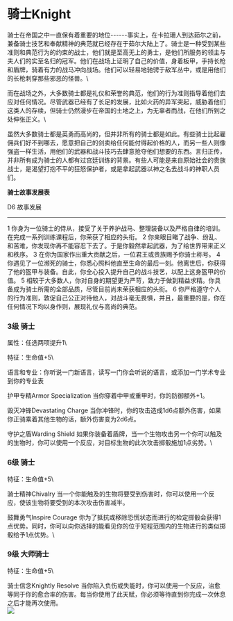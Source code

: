 # 骑士Knight 

骑士在帝国之中一直保有着重要的地位------事实上，在卡拉珊人到达茹尔之前，兼备骑士技艺和奉献精神的典范就已经存在于茹尔大陆上了。骑士是一种受到某些准则和典范行为的约束的战士，他们就是至高无上的勇士，是他们所服务的领主与夫人们的实至名归的冠军。他们在战场上证明了自己的价值，身着板甲，手持长枪和盾牌，骑着有力的战马冲向战场。他们可以轻易地驰骋于敌军丛中，或是用他们的长枪刺穿那些邪恶的怪兽。\

而在战场之外，大多数骑士都是礼仪和荣誉的典范，他们的行为准则指导着他们去应对任何情况。尽管武器已经有了长足的发展，比如火药的异军突起，威胁着他们这类人的存续，但骑士仍然漫步在帝国的土地之上，为无辜者而战，在他们所到之处伸张正义。\

虽然大多数骑士都是英勇而高尚的，但并非所有的骑士都是如此。有些骑士比起雇佣兵们好不到哪去，愿意把自己的剑卖给任何能付得起价格的人，而另一些人则像强盗一样生活，用他们的武器和战斗技巧去肆意抢夺他们想要的东西。言归正传，并非所有成为骑士的人都有过宫廷训练的背景。有些人可能是来自原始社会的贵族战士，是渴望打抱不平的狂怒保护者，或是拿起武器以神之名去战斗的神职人员们。

**骑士故事发展表**

  D6   故事发展
  ---- ------------------------------------------------------------------------------------------------------------------------------------------------------
  1    你身为一位骑士的侍从，接受了关于养护战马、整理装备以及严格自律的培训。在完成一系列训练课程后，你荣获了相应的头衔。
  2    你亲眼目睹了战争、纷乱、和苦难，你发现你再不能容忍下去了。于是你毅然拿起武器，为了给世界带来正义和秩序。
  3    在你为国家作出重大贡献之后，一位君王或贵族赐予你骑士称号。
  4    你遇见了一位濒死的骑士，你悉心照料他直至生命的最后一刻。他离世后，你获得了他的盔甲与装备。自此，你全心投入提升自己的战斗技艺，以配上这身盔甲的价值。
  5    相较于大多数人，你对自身的期望更为严苛，致力于做到精益求精。你具备成为骑士所需的全部品质，尽管目前尚未荣获相应的头衔。
  6    你严格遵守个人的行为准则，敦促自己公正对待他人，对战斗毫无畏惧，并且，最重要的是，你在任何情况下均以身作则，展现礼仪与高尚的典范。

### 3级 骑士 

属性：任选两项提升1\

特征：生命值+5\

语言和专业：你听说一门新语言，读写一门你会听说的语言，或添加一门学术专业到你的专业表

护甲专精Armor Specialization 当你穿着中甲或重甲时，你的防御额外+1。

毁灭冲锋Devastating Charge
当你冲锋时，你的攻击造成1d6点额外伤害，如果你正骑乘着其他生物的话，额外伤害变为2d6点。

守护之盾Warding Shield
如果你装备着盾牌，当一个生物攻击另一个你可以触及的生物时，你可以使用一个反应，对目标生物的此次攻击掷骰施加1点劣势。\

### 6级 骑士 

特征：生命值+5\

骑士精神Chivalry
当一个你能触及的生物将要受到伤害时，你可以使用一个反应，使该生物将要受到的本次攻击伤害减半。

鼓舞勇气Inspire Courage
你为了抵抗或移除恐慌状态而进行的检定掷骰会获得1点优势。同时，你可以向你选择的能看见你的位于短程范围内的生物进行的类似掷骰给予1点优势。\

### 9级 大师骑士 

特征：生命值+5\

骑士信念Knightly Resolve
当你陷入负伤或失能时，你可以使用一个反应，治愈等同于你的愈合率的伤害。每当你使用了此天赋，你必须等待直到你完成一次休息之后才能再次使用。\
![](file:///C:\Users\13888\Documents\Tencent%20Files\3345271509\nt_qq\nt_data\Pic\2024-01\Ori\2d558a19db4afa20886e7174b9535e58.jpg)
